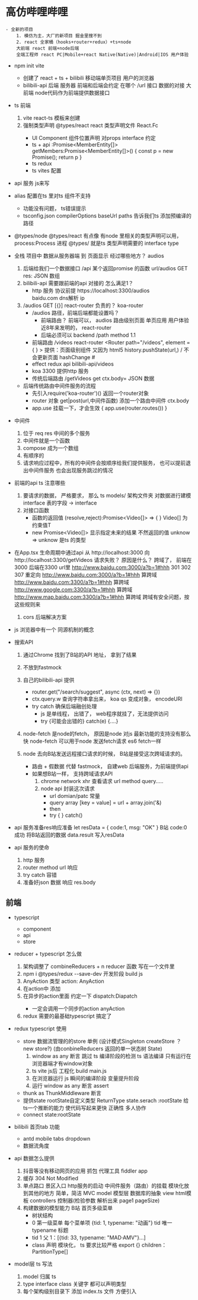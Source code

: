 #  高仿哔哩哔哩  
    - 全新的项目
        1. 模仿为主，大厂的新项目 掘金里搜不到
        2. react 全家桶（hooks+router+redux）+ts+node
        大前端 react 前端+node后端
        全端工程师 react PC|Mobile+react Native(Native)|Android|IOS 用户体验

- npm init vite 
    - 创建了 react + ts + bilibili 移动端单页项目
        用户的浏览器
    - bilibili-api 后端
        服务器
        前端和后端会约定 在哪个 /url  接口  数据的对接
        大前端 node代码作为前端提供数据接口

- ts 前端
    1. vite  react-ts 模板来创建
    2. 强制类型声明
        @types/react  react 类型声明文件  React.Fc<PropTypes>
        - UI Component  组件位置声明  对props  interface 约定
        - ts + api  :Promise<MemberEntity[]>
        getMembers:Promise<MemberEntity[]>() {
            const p = new Promise();
            return p
        }
        - ts  redux
        - ts vites 配置
- api 服务  js来写
- alias 配置在ts 里对ts 组件不支持
    - 功能没有问题， ts错误提示
    - tsconfig.json  compilerOptions
        baseUrl
        paths 告诉我们ts  添加预编译的路径
- @types/node @types/react  有点像
    有node 里相关的类型声明可以用， process:Process 进程
    @types/ 就是ts 类型声明需要的 interface type

- 全栈 项目中 数据从服务器端  到  页面显示
    经过哪些地方？
    audios
    1. 后端给我们一个数据接口 /api  某个返回promise 的函数
        url/audios GET  res: JSON 数组
    2. bilibili-api 需要跟前端的api 对接的 
        怎么满足1？
        - http 服务 协议前提
            https://localhost:3300/audios   
            baidu.com   dns解析   ip
    3. /audios  GET [{}]
        react-router  负责的？
        koa-router
        - /audios  路径，前端后端都能设置吗？
            - 前端路由？ 前端可以， audios  路由级别页面  单页应用
                用户体验 近8年来发明的， react-router
            - 后端必须可以 backend 
                /path   method 1.1
        - 前端路由  /videos  react-router   <Router path="/videos", element = { <Videos/> } > 
            <Link to ="">  提供：页面级别组件
            又因为 html5  history.pushState(url,) / 不会更新页面   hashChange #
        - effect      redux  api  bilibili-api/videos
        - koa  3300  提供http 服务
        - 传统后端路由  /getVideos  get   ctx.body=   JSON 数据
    - 后端传统路由中间件服务的流程
        - 先引入require('koa-router')()  返回一个router对象
        - router 对象 get|post(url,中间件函数)
            添加一个路由中间件 ctx.body
        - app.use 挂载一下，才会生效  { app.use(router.routes()) }
- 中间件
    1. 位于 req  res  中间的多个服务
    2. 中间件就是一个函数
    3. compose  成为一个数组
    4. 有顺序的
    5. 请求响应过程中，所有的中间件会按顺序给我们提供服务，
        也可以提前退出中间件服务  也会出现服务跳过的情况

- 前端的api ts 注意哪些
    1. 要请求的数据， 严格要求， 那么
        ts  models/ 架构文件夹
        对数据进行建模  interface 表的字段 -> interface
    3. 对接口函数
        - 函数的返回值 (resolve,reject):Promise<Video[]> => { }
            Video[] 为约束值T
        - new Promise<Video[]> 显示指定未来的结果 不然返回的值 unknow =>
            unknow 是ts 的类型

- 在App.tsx 生命周期中通过api
    从 http://localhost:3000 向 http://localhost:3300/getVideos 
    请求失败？ 原因是什么？
    跨域了， 前端在3000  后端在3300 
    url里  http://www.baidu.com:3000/a?b=1#hhh  301  302  307 重定向
           http://www.baidu.com:3000/a?b=1#hhh  算跨域
           http://www.baidu.com:3300/a?b=1#hhh  算跨域
           http://www.google.com:3300/a?b=1#hhh  算跨域
           http://www.map.baidu.com:3300/a?b=1#hhh  算跨域
    跨域有安全问题，按这些规则来
    1. cors 
        后端解决方案

- js 浏览器中有一个 同源机制的概念

- 搜索API
    1. 通过Chrome 找到了B站的API 地址， 拿到了结果
    2. 不放到fastmock
    3. 自己的bilibili-api 提供
        - router.get("/search/suggest", async (ctx, next) => {})
        - ctx.query.w  查询字符串拿出来， koa qs 变成对象， encodeURI
        - try  catch 确保后端融创处理
            - js 是单线程， 出错了， web程序就挂了，无法提供访问
            - try {可能会出错的} catch(e) {....}

    4. node-fetch  是node的fetch， 原因是node 对js 最新功能的支持没有那么快
        node-fetch  可以用于node 发送fetch请求 es6 fetch一样
    5. node 去向B站发送远程接口请求的时候， B站是接受这次跨域请求的。
        - 路由 + 假数据   代替 fastmock， 自建web 后端服务，为前端提供api
        - 如果想B站一样， 支持跨域请求API
            1. chrome network xhr 查看请求
                url method query.....
            2. node api  封装这次请求
                - url domian/patc 常量
                - query array [key = value]
                    = url + array.join('&)
                - then 
                - try { } catch()

- api 服务准备res响应准备
    let resData = {
        code:1, 
        msg: "OK"
    }
    B站 code:0 成功
    将B站返回的数据 data.result 写入resData

- api 服务的使命
    1. http 服务
    2. router  method  url 响应
    3. try catch 容错
    4. 准备好json 数据 响应  res.body



## 前端
- typescript
    - component
    - api
    - store

- reducer + typescript 怎么做
    1. 架构调整了  combineReducers  + n reducer 函数 写在一个文件里
    2. npm i @types/redux --save-dev  开发阶段
        build  js
    3. AnyAction 类型  action: AnyAction
    4. 在action中 添加
    5. 在异步的action里面 约定一下 dispatch:Diapatch<anyAction>
        - 一定会调用一个同步的action anyAction
    6. redux 需要的最基础typescript 搞定了

- redux  typescript 使用
    - store 数据流管理的的store 单例 (设计模式Singleton createStore ？ new 
    store?) (由conbineReducers 返回的单一状态树 State)
        1. window as any  断言 跳过 ts 编译阶段的检测  ts 语法编译
        只有运行在浏览器端才有window对象
        2. ts  vite  js后   工程化  build   main.js
        3. 在浏览器运行 js  瞬间的编译阶段    变量提升阶段
        4. 运行
        window as any   断言   assert
    - thunk as ThunkMiddleware  断言
    - 提供state   rootState自定义类型  ReturnType<typeof reducers>
        state.serach   :rootState 给ts一个推断的能力 使代码写起来更快
        正确性   多人协作
    - connect   state:rootState 

- bilibili  首页tab   功能
    - antd mobile  tabs  dropdown
    - 数据流角度

- api 数据怎么提供
    1. 抖音等没有移动网页的应用
        抓包 代理工具 fiddler app 
    2. 缓存  304 Not Modified
    3. 单点路口  景区入口
        http服务的启动
        中间件服务（路由）的挂载
        模块化放到其他的地方
        简单，简洁
        MVC model 模型层  数据库的抽象
            view  html模板
            controllers 控制器(检验参数 解析出来 page1  pageSize)
    4. 构建数据的模型能力
        B站 首页多级菜单
        - 树状结构
        - 0   第一级菜单
            每个菜单项 {tid: 1,  typename: "动画"}
            tid 唯一  typename 标题
        - tid 1 父
            1：[{tid: 33, typename: "MAD·AMV"}...]
        - class 声明  模块化， ts 要求比较严格  export {}
            children：PartitionType[]
- model层  ts 写法
    1. model 归属 ts 
    2. type interface class 关键字
        都可以声明类型
    3. 每个架构级别目录下  添加 index.ts 文件
        方便引入